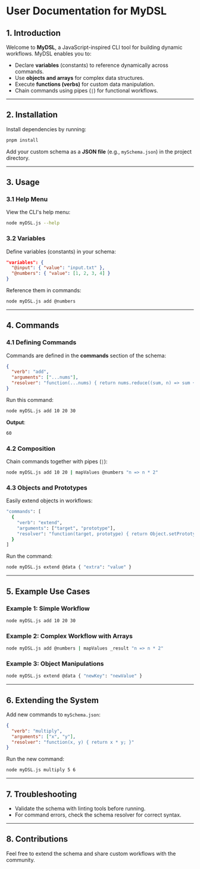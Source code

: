 # User Documentation for MyDSL

## 1. Introduction

Welcome to **MyDSL**, a JavaScript-inspired CLI tool for building dynamic workflows. MyDSL enables you to:

- Declare **variables** (constants) to reference dynamically across commands.
- Use **objects and arrays** for complex data structures.
- Execute **functions (verbs)** for custom data manipulation.
- Chain commands using pipes (`|`) for functional workflows.

---

## 2. Installation

Install dependencies by running:

```bash
pnpm install
```

Add your custom schema as a **JSON file** (e.g., `mySchema.json`) in the project directory.

---

## 3. Usage

### 3.1 Help Menu

View the CLI's help menu:

```bash
node myDSL.js --help
```

### 3.2 Variables

Define variables (constants) in your schema:

```json
"variables": {
  "@input": { "value": "input.txt" },
  "@numbers": { "value": [1, 2, 3, 4] }
}
```

Reference them in commands:

```bash
node myDSL.js add @numbers
```

---

## 4. Commands

### 4.1 Defining Commands

Commands are defined in the **commands** section of the schema:

```json
{
  "verb": "add",
  "arguments": ["...nums"],
  "resolver": "function(...nums) { return nums.reduce((sum, n) => sum + n, 0); }"
}
```

Run this command:

```bash
node myDSL.js add 10 20 30
```

**Output**:

```bash
60
```

### 4.2 Composition

Chain commands together with pipes (`|`):

```bash
node myDSL.js add 10 20 | mapValues @numbers "n => n * 2"
```

### 4.3 Objects and Prototypes

Easily extend objects in workflows:

```bash
"commands": [
  {
    "verb": "extend",
    "arguments": ["target", "prototype"],
    "resolver": "function(target, prototype) { return Object.setPrototypeOf(target, prototype); }"
  }
]
```

Run the command:

```bash
node myDSL.js extend @data { "extra": "value" }
```

---

## 5. Example Use Cases

### Example 1: Simple Workflow

```bash
node myDSL.js add 10 20 30
```

### Example 2: Complex Workflow with Arrays

```bash
node myDSL.js add @numbers | mapValues _result "n => n * 2"
```

### Example 3: Object Manipulations

```bash
node myDSL.js extend @data { "newKey": "newValue" }
```

---

## 6. Extending the System

Add new commands to `mySchema.json`:

```json
{
  "verb": "multiply",
  "arguments": ["x", "y"],
  "resolver": "function(x, y) { return x * y; }"
}
```

Run the new command:

```bash
node myDSL.js multiply 5 6
```

---

## 7. Troubleshooting

- Validate the schema with linting tools before running.
- For command errors, check the schema resolver for correct syntax.

---

## 8. Contributions

Feel free to extend the schema and share custom workflows with the community.